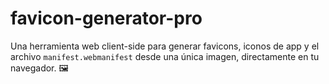 # favicon-generator-pro
Una herramienta web client-side para generar favicons, iconos de app y el archivo `manifest.webmanifest` desde una única imagen, directamente en tu navegador. 🖼️
